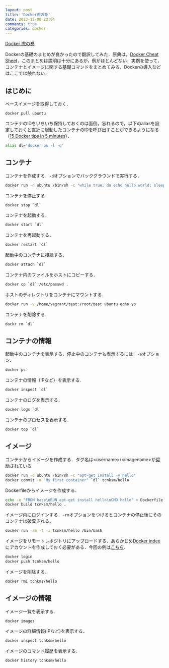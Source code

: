 ```yaml
---
layout: post
title: 'Docker虎の巻'
date: 2013-12-08 22:04
comments: true
categories: docker
---
```


[Docker 虎の巻](https://gist.github.com/tcnksm/7700047)

Dockerの基礎のまとめが良かったので翻訳してみた．原典は，[Docker Cheat Sheet](https://gist.github.com/wsargent/7049221)．このまとめは説明は十分にあるが，例がほとんどない．実例を使って，コンテナとイメージに関する基礎コマンドをまとめてみる．Dockerの導入などはここでは触れない．

## はじめに

ベースイメージを取得しておく．

```
docker pull ubuntu
```

コンテナのIDをいちいち保持しておくのは面倒，忘れるので，以下のaliasを設定しておくと直近に起動したコンテナのIDを呼び出すことができるようになる（[15 Docker tips in 5 minutes](http://sssslide.com/speakerdeck.com/bmorearty/15-docker-tips-in-5-minutes)）．


``` bash
alias dl='docker ps -l -q'
```


## コンテナ

コンテナを作成する．`-d`オプションでバックグラウンドで実行する．

``` bash
docker run -d ubuntu /bin/sh -c "while true; do echo hello world; sleep 1; done"
```

コンテナを停止する．

``` bash
docker stop `dl`
```

コンテナを起動する．

``` bash
docker start `dl`
```

コンテナを再起動する．

``` bash
docker restart `dl`
```

起動中のコンテナに接続する．

``` bash
docker attach `dl`
```

コンテナ内のファイルをホストにコピーする．

``` bash
docker cp `dl`:/etc/passwd .
```

ホストのディレクトリをコンテナにマウントする．

``` bash
docker run -v /home/vagrant/test:/root/test ubuntu echo yo
```

コンテナを削除する．

``` bash
dockr rm `dl`
```

## コンテナの情報

起動中のコンテナを表示する．停止中のコンテナも表示するには，`-a`オプション．

``` bash
docker ps
```

コンテナの情報（IPなど）を表示する.

``` bash
docker inspect `dl`
```

コンテナのログを表示する．

``` bash
docker logs `dl`
```

コンテナのプロセスを表示する．

``` bash
docker top `dl`
```


## イメージ


コンテナからイメージを作成する．タグ名は\<username>/\<imagename\>が[奨励されている](http://docs.docker.io/en/latest/use/workingwithrepository/#committing-a-container-to-a-named-image)

``` bash
docker run -d ubuntu /bin/sh -c "apt-get install -y hello"
docker commit -m "My first container" `dl` tcnksm/hello
```

Dockerfileからイメージを作成する．

``` bash
echo -e "FROM base\nRUN apt-get install hello\nCMD hello" > Dockerfile
docker build tcnksm/hello .
```

イメージ内にログインする．`-rm`オプションをつけるとコンテナの停止後にそのコンテナは破棄される．

``` bash
docker run -rm -t -i tcnksm/hello /bin/bash
```

イメージをリモートレポジトリにアップロードする．あらかじめ[Docker index](https://index.docker.io/)にアカウントを作成しておく必要がある．今回の例は[こちら](https://index.docker.io/u/tcnksm/hello). 

``` bash
docker login
docker push tcnksm/hello
```

イメージを削除する．

``` bash
docker rmi tcnkms/hello
```

## イメージの情報

イメージ一覧を表示する.

``` bash
docker images
```

イメージの詳細情報(IPなど)を表示する．

``` bash
docker inspect tcnksm/hello
```

イメージのコマンド履歴を表示する．

``` bash
docker history tcnksm/hello
```




